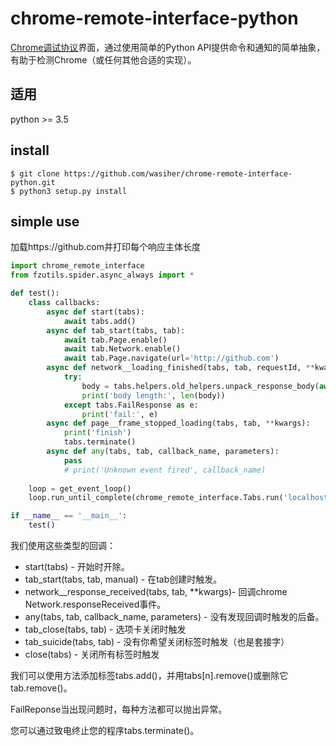 # chrome-remote-interface-python
[Chrome调试协议](https://chromedevtools.github.io/devtools-protocol/)界面，通过使用简单的Python API提供命令和通知的简单抽象，有助于检测Chrome（或任何其他合适的实现）。

## 适用
python >= 3.5

## install
```shell
$ git clone https://github.com/wasiher/chrome-remote-interface-python.git
$ python3 setup.py install
```

## simple use

加载https://github.com并打印每个响应主体长度
```python
import chrome_remote_interface
from fzutils.spider.async_always import *

def test():
    class callbacks:
        async def start(tabs):
            await tabs.add()
        async def tab_start(tabs, tab):
            await tab.Page.enable()
            await tab.Network.enable()
            await tab.Page.navigate(url='http://github.com')
        async def network__loading_finished(tabs, tab, requestId, **kwargs):
            try:
                body = tabs.helpers.old_helpers.unpack_response_body(await tab.Network.get_response_body(requestId=requestId))
                print('body length:', len(body))
            except tabs.FailResponse as e:
                print('fail:', e)
        async def page__frame_stopped_loading(tabs, tab, **kwargs):
            print('finish')
            tabs.terminate()
        async def any(tabs, tab, callback_name, parameters):
            pass
            # print('Unknown event fired', callback_name)
    
    loop = get_event_loop()
    loop.run_until_complete(chrome_remote_interface.Tabs.run('localhost', 9222, callbacks))

if __name__ == '__main__':
    test()
```

我们使用这些类型的回调：
- start(tabs) - 开始时开除。
- tab_start(tabs, tab, manual) - 在tab创建时触发。
- network__response_received(tabs, tab, **kwargs)- 回调chrome Network.responseReceived事件。
- any(tabs, tab, callback_name, parameters) - 没有发现回调时触发的后备。
- tab_close(tabs, tab) - 选项卡关闭时触发
- tab_suicide(tabs, tab) - 没有你希望关闭标签时触发（也是套接字）
- close(tabs) - 关闭所有标签时触发

我们可以使用方法添加标签tabs.add()，并用tabs[n].remove()或删除它tab.remove()。

FailReponse当出现问题时，每种方法都可以抛出异常。

您可以通过致电终止您的程序tabs.terminate()。

